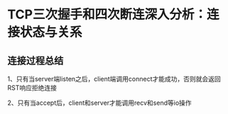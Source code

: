 # TCP三次握手和四次断连深入分析：连接状态与关系

## 连接过程总结

1、只有当server端listen之后，client端调用connect才能成功，否则就会返回RST响应拒绝连接

2、只有当accept后，client和server才能调用recv和send等io操作

